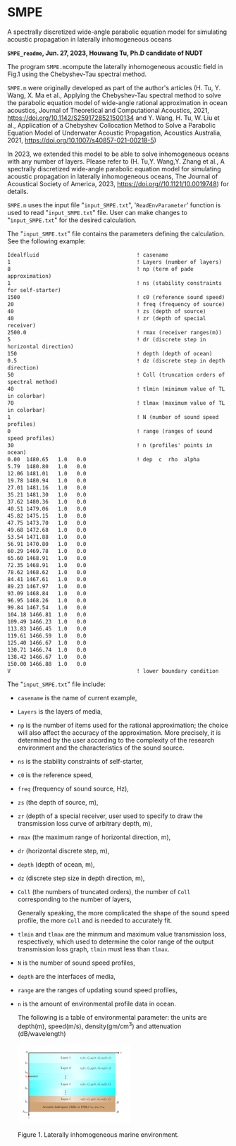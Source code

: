 # SMPE
A spectrally discretized wide-angle parabolic equation model for simulating acoustic propagation 
in laterally inhomogeneous oceans

**`SMPE_readme`, Jun. 27, 2023, Houwang Tu, Ph.D candidate of NUDT**

The program `SMPE.m`compute the laterally inhomogeneous acoustic field in Fig.1 using the 
Chebyshev-Tau spectral method. 

`SMPE.m` were originally developed as part of the author's articles (H. Tu, Y. Wang, X. Ma et al., Applying the 
Chebyshev-Tau spectral method to solve the  parabolic equation model of wide-angle rational 
approximation in ocean acoustics, Journal of Theoretical and Computational Acoustics, 2021, 
https://doi.org/10.1142/S2591728521500134 and Y. Wang, H. Tu, W. Liu et al., Application of 
a Chebyshev Collocation Method to Solve a Parabolic Equation Model of Underwater Acoustic 
Propagation, Acoustics Australia, 2021, https://doi.org/10.1007/s40857-021-00218-5)

In 2023, we extended this model to be able to solve inhomogeneous oceans with any number of layers. 
Please refer to (H. Tu,Y. Wang,Y. Zhang et al., A spectrally discretized wide-angle parabolic equation 
model for simulating acoustic propagation in laterally inhomogeneous oceans, The Journal of Acoustical 
Society of America, 2023, https://doi.org//10.1121/10.0019748) for details.

`SMPE.m` uses the input file "`input_SMPE.txt`", '`ReadEnvParameter`' function is used to read 
"`input_SMPE.txt`" file. User can make changes to "`input_SMPE.txt`" for the desired calculation. 

The "`input_SMPE.txt`" file contains the parameters defining the calculation. 
See the following example:

```
Idealfluid                               ! casename
1                                        ! Layers (number of layers)
8                                        ! np (term of pade approximation)
1                                        ! ns (stability constraints for self-starter)
1500                                     ! c0 (reference sound speed)
20                                       ! freq (frequency of source)
40                                       ! zs (depth of source)
40                                       ! zr (depth of special receiver)                                                                              
2500.0                                   ! rmax (receiver ranges(m))
5                                        ! dr (discrete step in horizontal direction)                                      
150                                      ! depth (depth of ocean)
0.5                                      ! dz (discrete step in depth direction)
50                                       ! Coll (truncation orders of spectral method)
40                                       ! tlmin (minimum value of TL in colorbar)
70                                       ! tlmax (maximum value of TL in colorbar)
1                                        ! N (number of sound speed profiles)
0                                        ! range (ranges of sound speed profiles)
30                                       ! n (profiles' points in ocean)
0.00  1480.65   1.0   0.0                ! dep  c  rho  alpha 
5.79  1480.80   1.0   0.0
12.06 1481.01   1.0   0.0
19.78 1480.94   1.0   0.0
27.01 1481.16   1.0   0.0
35.21 1481.30   1.0   0.0
37.62 1480.36   1.0   0.0
40.51 1479.06   1.0   0.0
45.82 1475.15   1.0   0.0
47.75 1473.70   1.0   0.0
49.68 1472.68   1.0   0.0
53.54 1471.88   1.0   0.0
56.91 1470.80   1.0   0.0
60.29 1469.78   1.0   0.0
65.60 1468.91   1.0   0.0
72.35 1468.91   1.0   0.0
78.62 1468.62   1.0   0.0
84.41 1467.61   1.0   0.0
89.23 1467.97   1.0   0.0
93.09 1468.84   1.0   0.0
96.95 1468.26   1.0   0.0
99.84 1467.54   1.0   0.0
104.18 1466.81  1.0   0.0
109.49 1466.23  1.0   0.0
113.83 1466.45  1.0   0.0
119.61 1466.59  1.0   0.0
125.40 1466.67  1.0   0.0
130.71 1466.74  1.0   0.0
138.42 1466.67  1.0   0.0
150.00 1466.88  1.0   0.0
V                                        ! lower boundary condition
```

The "`input_SMPE.txt`" file include:

* `casename` is the name of current example,

* `Layers` is the layers of media,

* `np` is the number of items used for the rational approximation; the choice will also affect
   the accuracy of the approximation. More precisely, it is determined by the user according
   to the complexity of the research environment and the characteristics of the sound source. 
   
* `ns` is the stability constraints of self-starter,

* `c0` is the reference speed,

* `freq` (frequency of sound source, Hz), 

* `zs` (the depth of source, m), 

* `zr` (depth of a special receiver, user used to specify to draw the transmission loss curve of
  arbitrary depth, m), 

* `rmax` (the maximum range of horizontal direction, m), 

* `dr` (horizontal discrete step, m),

* `depth` (depth of ocean, m),

* `dz` (discrete step size in depth direction, m),

* `Coll` (the numbers of truncated orders), the number of `Coll` corresponding to 
   the number of layers,

  Generally speaking, the more complicated the shape of the sound speed profile, 
  the more `Coll` and is needed to accurately fit.

* `tlmin`
  and `tlmax` are the minmum and maximum value transmission loss,
  respectively, which used to determine the color range of the output
  transmission loss graph, `tlmin` must less than `tlmax`.
  
* `N` is the number of sound speed profiles,

* `depth` are the interfaces of media,

* `range` are the ranges of updating sound speed profiles,

* `n` is the amount of environmental profile data in ocean. 

  The following is a table of environmental parameter: the units are depth(m), speed(m/s),
  density(gm/cm$^3$) and attenuation (dB/wavelength)

    <img src="env.png" style="zoom:25%;" />

  Figure 1. Laterally inhomogeneous marine environment.